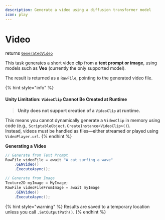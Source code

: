 ```yaml
---
description: Generate a video using a diffusion transformer model
icon: play
---
```


# Video

returns [`GeneratedVideo`](https://glitch9inc.github.io/DocFx.AIDevKit/api/Glitch9.AIDevKit.GeneratedVideo.html)

This task generates a short video clip from a **text prompt or image**, using models such as **Veo** (currently the only supported model).

The result is returned as a `RawFile`, pointing to the generated video file.

{% hint style="info" %}

#### Unity Limitation: `VideoClip` Cannot Be Created at Runtime

> **Unity does not support creation of a `VideoClip` at runtime.**

This means you cannot dynamically generate a `VideoClip` in memory using code (e.g., `ScriptableObject.CreateInstance<VideoClip>()`).\
Instead, videos must be handled as files—either streamed or played using `VideoPlayer.url`.
{% endhint %}

**Generating a Video**

```csharp
// Generate from Text Prompt
RawFile videoFile = await "A cat surfing a wave"
    .GENVideo() 
    .ExecuteAsync();

// Generate from Image
Texture2D myImage = MyImage;
RawFile videoFileFromImage = await myImage
    .GENVideo() 
    .ExecuteAsync();
```

{% hint style="warning" %}
Results are saved to a temporary location unless you call `.SetOutputPath()`.
{% endhint %}
